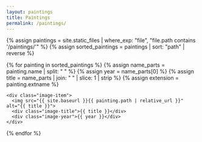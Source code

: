 ```yaml
---
layout: paintings
title: Paintings
permalink: /paintings/
---
```


<div class="image-container">
  {% assign paintings = site.static_files | where_exp: "file", "file.path contains '/paintings/'" %}
  {% assign sorted_paintings = paintings | sort: "path" | reverse %}

  {% for painting in sorted_paintings %}
    {% assign name_parts = painting.name | split: " " %}
    {% assign year = name_parts[0] %}
    {% assign title = name_parts | join: " " | slice: 1 | strip %}
    {% assign extension = painting.extname %}

    <div class="image-item">
      <img src="{{ site.baseurl }}{{ painting.path | relative_url }}" alt="{{ title }}">
      <div class="image-title">{{ title }}</div>
      <div class="image-year">{{ year }}</div>
    </div>
  {% endfor %}
</div>

